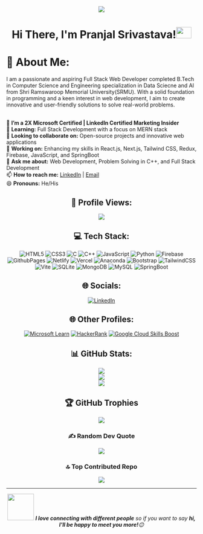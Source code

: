 <div align="center"><img src="https://share.creavite.co/6672f5a80955994b534311d7.gif"></div>



# <div align="center">Hi There, I'm Pranjal Srivastava!<img src="https://github.com/Pranjal2870/Pranjal2870/assets/96439012/868abae6-d622-4668-80f1-cfc85d29adab" width="40px" height="30px"></div> 



# 💫 About Me:
I am a passionate and aspiring Full Stack Web Developer completed B.Tech in Computer Science and Engineering specialization in Data Sciecne and AI from Shri Ramswaroop Memorial University(SRMU). With a solid foundation in programming and a keen interest in web development, I aim to create innovative and user-friendly solutions to solve real-world problems.
<br>
</br>

🔭 **I’m a 2X Microsoft Certified | LinkedIn Certified Marketing Insider**<br>
🌱 **Learning:** Full Stack Development with a focus on MERN stack  
👯 **Looking to collaborate on:** Open-source projects and innovative web applications  
🔭 **Working on:** Enhancing my skills in React.js, Next.js, Tailwind CSS, Redux, Firebase, JavaScript, and SpringBoot  
💬 **Ask me about:** Web Development, Problem Solving in C++, and Full Stack Development  
📫 **How to reach me:** [LinkedIn](https://www.linkedin.com/in/pranjal-srivastava2807/) | [Email](mailto:pranjalsrivastava2807@gmail.com)  
😄 **Pronouns:** He/His  


<div align="center">

## 👀 Profile Views:
[![](https://visitcount.itsvg.in/api?id=pranjal2870&icon=6&color=5)](https://visitcount.itsvg.in)

## 💻 Tech Stack:
![HTML5](https://img.shields.io/badge/html5-%23E34F26.svg?style=for-the-badge&logo=html5&logoColor=white) ![CSS3](https://img.shields.io/badge/css3-%231572B6.svg?style=for-the-badge&logo=css3&logoColor=white) ![C](https://img.shields.io/badge/c-%2300599C.svg?style=for-the-badge&logo=c&logoColor=white) ![C++](https://img.shields.io/badge/c++-%2300599C.svg?style=for-the-badge&logo=c%2B%2B&logoColor=white)   ![JavaScript](https://img.shields.io/badge/javascript-%23323330.svg?style=for-the-badge&logo=javascript&logoColor=%23F7DF1E) ![Python](https://img.shields.io/badge/python-3670A0?style=for-the-badge&logo=python&logoColor=ffdd54) ![Firebase](https://img.shields.io/badge/firebase-%23039BE5.svg?style=for-the-badge&logo=firebase) ![GithubPages](https://img.shields.io/badge/github%20pages-121013?style=for-the-badge&logo=github&logoColor=white) ![Netlify](https://img.shields.io/badge/netlify-%23000000.svg?style=for-the-badge&logo=netlify&logoColor=#00C7B7) ![Vercel](https://img.shields.io/badge/vercel-%23000000.svg?style=for-the-badge&logo=vercel&logoColor=white) ![Anaconda](https://img.shields.io/badge/Anaconda-%2344A833.svg?style=for-the-badge&logo=anaconda&logoColor=white) ![Bootstrap](https://img.shields.io/badge/bootstrap-%238511FA.svg?style=for-the-badge&logo=bootstrap&logoColor=white) ![TailwindCSS](https://img.shields.io/badge/tailwindcss-%2338B2AC.svg?style=for-the-badge&logo=tailwind-css&logoColor=white) ![Vite](https://img.shields.io/badge/vite-%23646CFF.svg?style=for-the-badge&logo=vite&logoColor=white) ![SQLite](https://img.shields.io/badge/sqlite-%2307405e.svg?style=for-the-badge&logo=sqlite&logoColor=white) ![MongoDB](https://img.shields.io/badge/MongoDB-%234ea94b.svg?style=for-the-badge&logo=mongodb&logoColor=white) ![MySQL](https://img.shields.io/badge/mysql-4479A1.svg?style=for-the-badge&logo=mysql&logoColor=white) ![SpringBoot](https://img.shields.io/badge/SpringBoot-6DB33F?style=flat-square&logo=Spring&logoColor=white)

## 🌐 Socials:
[![LinkedIn](https://img.shields.io/badge/LinkedIn-%230077B5.svg?logo=linkedin&logoColor=white)](https://www.linkedin.com/in/pranjal-srivastava2807/) 


## 🌐 Other Profiles:
[![Microsoft Learn](https://img.shields.io/badge/Microsoft%20Learn-%230078D4.svg?style=plastic&logo=microsoft&logoColor=white)](https://learn.microsoft.com/en-us/users/pranjalsrivastava-5300/transcript/d4rx9h22y45zqzy)
[![HackerRank](https://img.shields.io/badge/-Hackerrank-2EC866?logo=HackerRank&logoColor=white)](https://www.hackerrank.com/profile/PranjalS_010)
[![Google Cloud Skills Boost](https://img.shields.io/badge/Google%20Cloud%20Skills%20Boost-%234285F4.svg?style=plastic&logo=google-cloud&logoColor=white)](https://www.cloudskillsboost.google/public_profiles/b668edb3-1a34-4c37-a569-4bc5cff6ad7b)

## 📊 GitHub Stats:
![](https://github-readme-stats.vercel.app/api?username=pranjal2870\&theme=midnight-purple\&show_icons=true\&show=reviews,prs_merged,prs_merged_percentage\&hide=contribs,issues)<br/>
![](https://github-readme-streak-stats.herokuapp.com/?user=pranjal2870&theme=dark&hide_border=false)<br/>
![](https://github-readme-stats.vercel.app/api/top-langs/?username=pranjal2870&theme=dark&hide_border=false&include_all_commits=true&count_private=true&layout=compact)

## 🏆 GitHub Trophies
![](https://github-profile-trophy.vercel.app/?username=pranjal2870&theme=radical&no-frame=false&no-bg=false&margin-w=4)

### ✍️ Random Dev Quote
![](https://quotes-github-readme.vercel.app/api?type=horizontal&theme=radical)

### 🔝 Top Contributed Repo
![](https://github-contributor-stats.vercel.app/api?username=pranjal2870&limit=5&theme=dark&combine_all_yearly_contributions=true)


---

<img src="https://github.com/Pranjal2870/Pranjal2870/assets/96439012/3d990833-1edf-4997-ae57-0285d849337d" width="70"> <em><b>I love connecting with different people</b> so if you want to say <b>hi, I'll be happy to meet you more!</b>😊</em>


</div>
